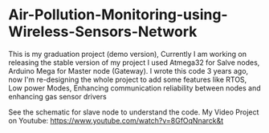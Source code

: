 # Air-Pollution-Monitoring-using-Wireless-Sensors-Network
This is my graduation project (demo version), Currently I am working on releasing the stable version of my project
I used Atmega32 for Salve nodes, Arduino Mega for Master node (Gateway).
I wrote this code 3 years ago, now I'm re-designing the whole project to add some features like RTOS, Low power Modes, Enhancing communication reliability between nodes and enhancing gas sensor drivers

See the schematic for slave node to understand the code.
My Video Project on Youtube: https://www.youtube.com/watch?v=8GfOqNnarck&t
